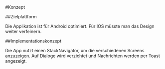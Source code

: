 #Konzept

##Zielplattform

Die Applikation ist für Android optimiert. Für IOS müsste man das Design weiter verfeinern.

##Implementationskonzept

Die App nutzt einen StackNavigator, um die verschiedenen Screens anzuzeigen. Auf Dialoge wird verzichtet und Nachrichten werden per Toast angezeigt.
